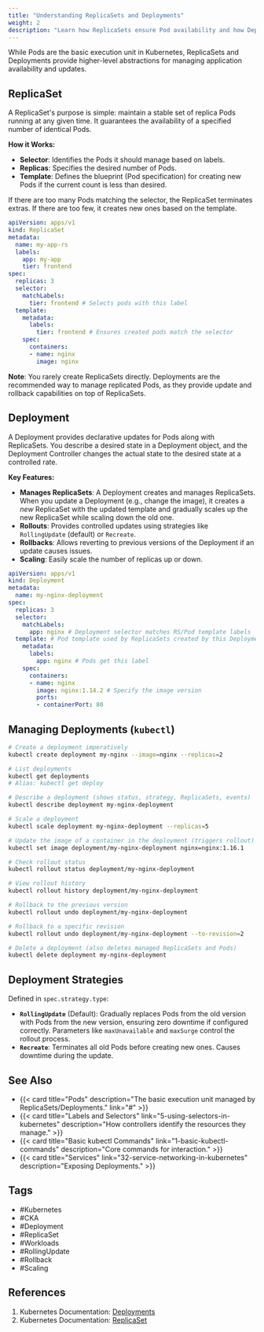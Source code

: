 ```yaml
---
title: "Understanding ReplicaSets and Deployments"
weight: 2
description: "Learn how ReplicaSets ensure Pod availability and how Deployments manage ReplicaSets to enable declarative updates and rollbacks."
---
```


While Pods are the basic execution unit in Kubernetes, ReplicaSets and Deployments provide higher-level abstractions for managing application availability and updates.

## ReplicaSet

A ReplicaSet's purpose is simple: maintain a stable set of replica Pods running at any given time. It guarantees the availability of a specified number of identical Pods.

**How it Works:**

- **Selector**: Identifies the Pods it should manage based on labels.
- **Replicas**: Specifies the desired number of Pods.
- **Template**: Defines the blueprint (Pod specification) for creating new Pods if the current count is less than desired.

If there are too many Pods matching the selector, the ReplicaSet terminates extras. If there are too few, it creates new ones based on the template.

```yaml
apiVersion: apps/v1
kind: ReplicaSet
metadata:
  name: my-app-rs
  labels:
    app: my-app
    tier: frontend
spec:
  replicas: 3
  selector:
    matchLabels:
      tier: frontend # Selects pods with this label
  template:
    metadata:
      labels:
        tier: frontend # Ensures created pods match the selector
    spec:
      containers:
      - name: nginx
        image: nginx
```

**Note**: You rarely create ReplicaSets directly. Deployments are the recommended way to manage replicated Pods, as they provide update and rollback capabilities on top of ReplicaSets.

## Deployment

A Deployment provides declarative updates for Pods along with ReplicaSets. You describe a desired state in a Deployment object, and the Deployment Controller changes the actual state to the desired state at a controlled rate.

**Key Features:**

-   **Manages ReplicaSets**: A Deployment creates and manages ReplicaSets. When you update a Deployment (e.g., change the image), it creates a *new* ReplicaSet with the updated template and gradually scales up the new ReplicaSet while scaling down the old one.
-   **Rollouts**: Provides controlled updates using strategies like `RollingUpdate` (default) or `Recreate`.
-   **Rollbacks**: Allows reverting to previous versions of the Deployment if an update causes issues.
-   **Scaling**: Easily scale the number of replicas up or down.

```yaml
apiVersion: apps/v1
kind: Deployment
metadata:
  name: my-nginx-deployment
spec:
  replicas: 3
  selector:
    matchLabels:
      app: nginx # Deployment selector matches RS/Pod template labels
  template: # Pod template used by ReplicaSets created by this Deployment
    metadata:
      labels:
        app: nginx # Pods get this label
    spec:
      containers:
      - name: nginx
        image: nginx:1.14.2 # Specify the image version
        ports:
        - containerPort: 80
```

## Managing Deployments (`kubectl`)

```bash
# Create a deployment imperatively
kubectl create deployment my-nginx --image=nginx --replicas=2

# List deployments
kubectl get deployments
# Alias: kubectl get deploy

# Describe a deployment (shows status, strategy, ReplicaSets, events)
kubectl describe deployment my-nginx-deployment

# Scale a deployment
kubectl scale deployment my-nginx-deployment --replicas=5

# Update the image of a container in the deployment (triggers rollout)
kubectl set image deployment/my-nginx-deployment nginx=nginx:1.16.1

# Check rollout status
kubectl rollout status deployment/my-nginx-deployment

# View rollout history
kubectl rollout history deployment/my-nginx-deployment

# Rollback to the previous version
kubectl rollout undo deployment/my-nginx-deployment

# Rollback to a specific revision
kubectl rollout undo deployment/my-nginx-deployment --to-revision=2

# Delete a deployment (also deletes managed ReplicaSets and Pods)
kubectl delete deployment my-nginx-deployment
```

## Deployment Strategies

Defined in `spec.strategy.type`:

-   **`RollingUpdate`** (Default): Gradually replaces Pods from the old version with Pods from the new version, ensuring zero downtime if configured correctly. Parameters like `maxUnavailable` and `maxSurge` control the rollout process.
-   **`Recreate`**: Terminates all old Pods before creating new ones. Causes downtime during the update.

## See Also

- {{< card title="Pods" description="The basic execution unit managed by ReplicaSets/Deployments." link="#" >}} <!-- Add link -->
- {{< card title="Labels and Selectors" link="5-using-selectors-in-kubernetes" description="How controllers identify the resources they manage." >}}
- {{< card title="Basic kubectl Commands" link="1-basic-kubectl-commands" description="Core commands for interaction." >}}
- {{< card title="Services" link="32-service-networking-in-kubernetes" description="Exposing Deployments." >}}

## Tags

- #Kubernetes
- #CKA
- #Deployment
- #ReplicaSet
- #Workloads
- #RollingUpdate
- #Rollback
- #Scaling

## References

1.  Kubernetes Documentation: [Deployments](https://kubernetes.io/docs/concepts/workloads/controllers/deployment/)
2.  Kubernetes Documentation: [ReplicaSet](https://kubernetes.io/docs/concepts/workloads/controllers/replicaset/)
